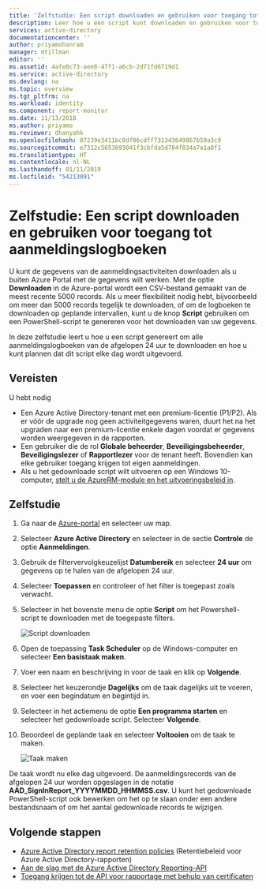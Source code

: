 ```yaml
---
title: 'Zelfstudie: Een script downloaden en gebruiken voor toegang tot aanmeldingslogboeken | Microsoft Docs'
description: Leer hoe u een script kunt downloaden en gebruiken voor toegang tot PowerShell-aanmeldingslogboeken.
services: active-directory
documentationcenter: ''
author: priyamohanram
manager: mtillman
editor: ''
ms.assetid: 4afe0c73-aee8-47f1-a6cb-2d71fd6719d1
ms.service: active-directory
ms.devlang: na
ms.topic: overview
ms.tgt_pltfrm: na
ms.workload: identity
ms.component: report-monitor
ms.date: 11/13/2018
ms.author: priyamo
ms.reviewer: dhanyahk
ms.openlocfilehash: 07239e3411bc8df06cdff731343649867b59a3c9
ms.sourcegitcommit: e7312c5653693041f3cbfda5d784f034a7a1a8f1
ms.translationtype: HT
ms.contentlocale: nl-NL
ms.lasthandoff: 01/11/2019
ms.locfileid: "54213091"
---
```

# <a name="tutorial-how-to-download-and-use-a-script-to-access-sign-in-logs"></a>Zelfstudie: Een script downloaden en gebruiken voor toegang tot aanmeldingslogboeken

U kunt de gegevens van de aanmeldingsactiviteiten downloaden als u buiten Azure Portal met de gegevens wilt werken. Met de optie **Downloaden** in de Azure-portal wordt een CSV-bestand gemaakt van de meest recente 5000 records. Als u meer flexibiliteit nodig hebt, bijvoorbeeld om meer dan 5000 records tegelijk te downloaden, of om de logboeken te downloaden op geplande intervallen, kunt u de knop **Script** gebruiken om een PowerShell-script te genereren voor het downloaden van uw gegevens.

In deze zelfstudie leert u hoe u een script genereert om alle aanmeldingslogboeken van de afgelopen 24 uur te downloaden en hoe u kunt plannen dat dit script elke dag wordt uitgevoerd. 

## <a name="prerequisites"></a>Vereisten

U hebt nodig

* Een Azure Active Directory-tenant met een premium-licentie (P1/P2). Als er vóór de upgrade nog geen activiteitgegevens waren, duurt het na het upgraden naar een premium-licentie enkele dagen voordat er gegevens worden weergegeven in de rapporten. 
* Een gebruiker die de rol **Globale beheerder**, **Beveiligingsbeheerder**, **Beveiligingslezer** of **Rapportlezer** voor de tenant heeft. Bovendien kan elke gebruiker toegang krijgen tot eigen aanmeldingen. 
* Als u het gedownloade script wilt uitvoeren op een Windows 10-computer, [stelt u de AzureRM-module en het uitvoeringsbeleid in](concept-sign-ins.md#running-the-script-on-a-windows-10-machine).

## <a name="tutorial"></a>Zelfstudie

1. Ga naar de [Azure-portal](https://portal.azure.com) en selecteer uw map.
2. Selecteer **Azure Active Directory** en selecteer in de sectie **Controle** de optie **Aanmeldingen**. 
3. Gebruik de filtervervolgkeuzelijst **Datumbereik** en selecteer **24 uur** om gegevens op te halen van de afgelopen 24 uur. 
4. Selecteer **Toepassen** en controleer of het filter is toegepast zoals verwacht. 
5. Selecteer in het bovenste menu de optie **Script** om het Powershell-script te downloaden met de toegepaste filters.

     ![Script downloaden](./media/tutorial-signin-logs-download-script/download-script.png)
     
6. Open de toepassing **Task Scheduler** op de Windows-computer en selecteer **Een basistaak maken**.
7. Voer een naam en beschrijving in voor de taak en klik op **Volgende**.
8. Selecteer het keuzerondje **Dagelijks** om de taak dagelijks uit te voeren, en voer een begindatum en begintijd in.
9. Selecteer in het actiemenu de optie **Een programma starten** en selecteer het gedownloade script. Selecteer **Volgende**. 
10. Beoordeel de geplande taak en selecteer **Voltooien** om de taak te maken.

     ![Taak maken](./media/tutorial-signin-logs-download-script/create-task.png)

De taak wordt nu elke dag uitgevoerd. De aanmeldingsrecords van de afgelopen 24 uur worden opgeslagen in de notatie **AAD_SignInReport_YYYYMMDD_HHMMSS.csv**. U kunt het gedownloade PowerShell-script ook bewerken om het op te slaan onder een andere bestandsnaam of om het aantal gedownloade records te wijzigen. 

## <a name="next-steps"></a>Volgende stappen

* [Azure Active Directory report retention policies](reference-reports-data-retention.md) (Retentiebeleid voor Azure Active Directory-rapporten)
* [Aan de slag met de Azure Active Directory Reporting-API](concept-reporting-api.md)
* [Toegang krijgen tot de API voor rapportage met behulp van certificaten](tutorial-access-api-with-certificates.md)
